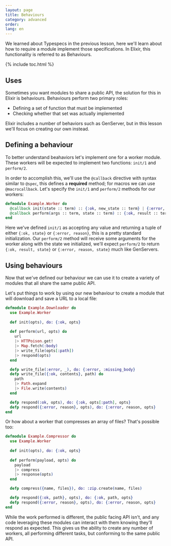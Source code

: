 ```yaml
---
layout: page
title: Behaviours
category: advanced
order: 
lang: en
---
```


We learned about Typespecs in the previous lesson, here we'll learn about how to require a module implement those specifications.  In Elixir, this functionality is referred to as Behaviours.

{% include toc.html %}

## Uses

Sometimes you want modules to share a public API, the solution for this in Elixir is behaviours. Behaviours perform two primary roles:

+ Defining a set of function that must be implemented
+ Checking whether that set was actually implemented

Elixir includes a number of behaviors such as GenServer, but in this lesson we'll focus on creating our own instead.

## Defining a behaviour

To better understand beahaviors let's implement one for a worker module.  These workers will be expected to implement two functions: `init/1` and `perform/2`.  

In order to accomplish this, we'll use the `@callback` directive with syntax similar to `@spec`, this defines a __required__ method; for macros we can use `@macrocallback`.  Let's specify the `init/1` and `perform/2` methods for our workers:

```elixir
defmodule Example.Worker do
  @callback init(state :: term) :: {:ok, new_state :: term} | {:error, reason :: term}
  @callback perform(args :: term, state :: term) :: {:ok, result :: term, new_state :: term} | {:error, reason :: term, new_state :: term}
end
```

Here we've defined `init/1` as accepting any value and returning a tuple of either `{:ok, state}` or `{:error, reason}`, this is a pretty standard initialization.  Our `perform/2` method will receive some arguments for the worker along with the state we initialized, we'll expect `perform/2` to return `{:ok, result, state}` or `{:error, reason, state}` much like GenServers.

## Using behaviours

Now that we've defined our behaviour we can use it to create a variety of modules that all share the same public API.

Let's put things to work by using our new behaviour to create a module that will download and save a URL to a local file:

```elixir
defmodule Example.Downloader do
  use Example.Worker
  
  def init(opts), do: {:ok, opts}
  
  def perform(url, opts) do
    url
    |> HTTPoison.get!
    |> Map.fetch(:body)
    |> write_file(opts[:path])
    |> respond(opts)
  end

  defp write_file(:error, _), do: {:error, :missing_body}
  defp write_file({:ok, contents}, path) do
    path
    |> Path.expand
    |> File.write(contents)
  end

  defp respond(:ok, opts), do: {:ok, opts[:path], opts}
  defp respond({:error, reason}, opts), do: {:error, reason, opts}
end
```

Or how about a worker that compresses an array of files?  That's possible too:

```elixir
defmodule Example.Compressor do
  use Example.Worker
  
  def init(opts), do: {:ok, opts}
  
  def perform(payload, opts) do
    payload
    |> compress
    |> response(opts)
  end

  defp compress({name, files}), do: :zip.create(name, files)

  defp respond({:ok, path}, opts), do: {:ok, path, opts}
  defp respond({:error, reason}, opts), do: {:error, reason, opts}
end
```

While the work performed is different, the public facing API isn't, and any code leveraging these modules can interact with them knowing they'll respond as expected.  This gives us the ability to create any number of workers, all performing different tasks, but conforming to the same public API.